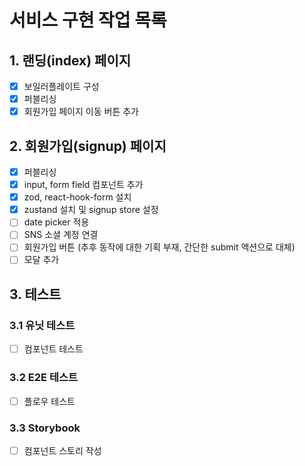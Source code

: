 # 서비스 구현 작업 목록

## 1. 랜딩(index) 페이지

- [x] 보일러플레이트 구성
- [x] 퍼블리싱
- [x] 회원가입 페이지 이동 버튼 추가

## 2. 회원가입(signup) 페이지

- [x] 퍼블리싱
- [x] input, form field 컴포넌트 추가
- [x] zod, react-hook-form 설치
- [x] zustand 설치 및 signup store 설정
- [ ] date picker 적용
- [ ] SNS 소셜 계정 연결
- [ ] 회원가입 버튼 (추후 동작에 대한 기획 부재, 간단한 submit 액션으로 대체)
- [ ] 모달 추가

## 3. 테스트

### 3.1 유닛 테스트

- [ ] 컴포넌트 테스트

### 3.2 E2E 테스트

- [ ] 플로우 테스트

### 3.3 Storybook

- [ ] 컴포넌트 스토리 작성
